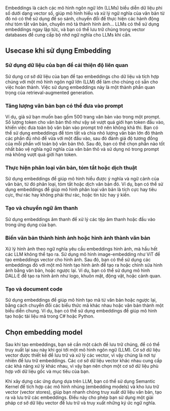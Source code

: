 Embeddings là cách các mô hình ngôn ngữ lớn (LLMs) biểu diễn dữ liệu phi số dưới dạng vector số, giúp mô hình hiểu và xử lý ngữ nghĩa của văn bản từ đó nó có thể sử dụng để so sánh, chuyển đổi để thực hiện các hành động như tóm tắt văn bản, chuyển mô tả thành hình ảnh... LLMs có thể sử dụng embeddings ngay lập tức, và bạn có thể lưu trữ chúng trong vector databases để cung cấp bộ nhớ ngữ nghĩa cho LLMs khi cần.

## Usecase khi sử dụng Embedding

### Sử dụng dữ liệu của bạn để cải thiện độ liên quan

Sử dụng cơ sở dữ liệu của bạn để tạo embeddings cho dữ liệu và tích hợp chúng với một mô hình ngôn ngữ lớn (LLM) để làm cho chúng có sẵn cho việc hoàn thành. Việc sử dụng embeddings này là một thành phần quan trọng của retrieval-augmented generation.

### Tăng lượng văn bản bạn có thể đưa vào prompt

Ví dụ, giả sử bạn muốn bao gồm 500 trang văn bản vào trong một prompt. Số lượng token cho văn bản thô như vậy sẽ vượt quá giới hạn token đầu vào, khiến việc đưa toàn bộ văn bản vào prompt trở nên không khả thi. Bạn có thể sử dụng embeddings để tóm tắt và chia nhỏ lượng văn bản lớn đó thành các phần đủ nhỏ để vừa với một đầu vào, sau đó đánh giá độ tương đồng của mỗi phần với toàn bộ văn bản thô. Sau đó, bạn có thể chọn phần nào tốt nhất bảo vệ nghĩa ngữ nghĩa của văn bản thô và sử dụng nó trong prompt mà không vượt quá giới hạn token.

### Thực hiện phân loại văn bản, tóm tắt hoặc dịch thuật

Sử dụng embeddings để giúp mô hình hiểu được ý nghĩa và ngữ cảnh của văn bản, từ đó phân loại, tóm tắt hoặc dịch văn bản đó. Ví dụ, bạn có thể sử dụng embeddings để giúp mô hình phân loại văn bản là tích cực hay tiêu cực, thư rác hay không phải thư rác, hoặc tin tức hay ý kiến.

### Tạo và chuyển ngữ âm thanh

Sử dụng embeddings âm thanh để xử lý các tệp âm thanh hoặc đầu vào trong ứng dụng của bạn.

### Biến văn bản thành hình ảnh hoặc hình ảnh thành văn bản

Xử lý hình ảnh theo ngữ nghĩa yêu cầu embeddings hình ảnh, mà hầu hết các LLM không thể tạo ra. Sử dụng mô hình image-embedding như ViT để tạo embeddings vector cho hình ảnh. Sau đó, bạn có thể sử dụng các embeddings đó với một mô hình tạo hình ảnh để tạo ra hoặc chỉnh sửa hình ảnh bằng văn bản, hoặc ngược lại. Ví dụ, bạn có thể sử dụng mô hình DALL·E để tạo ra hình ảnh như logo, khuôn mặt, động vật, hoặc cảnh quan.

### Tạo và document code

Sử dụng embeddings để giúp mô hình tạo mã từ văn bản hoặc ngược lại, bằng cách chuyển đổi các biểu thức mã khác nhau hoặc văn bản thành một biểu diễn chung. Ví dụ, bạn có thể sử dụng embeddings để giúp mô hình tạo hoặc tài liệu mã trong C# hoặc Python.

## Chọn embedding model

Sau khi tạo embeddings, bạn sẽ cần một cách để lưu trữ chúng, để có thể truy xuất lại sau này khi gọi tới một mô hình ngôn ngữ (LLM). Cơ sở dữ liệu vector được thiết kế để lưu trữ và xử lý các vector, vì vậy chúng là nơi tự nhiên để lưu trữ embeddings. Các cơ sở dữ liệu vector khác nhau cung cấp các khả năng xử lý khác nhau, vì vậy bạn nên chọn một cơ sở dữ liệu phù hợp với dữ liệu gốc và mục tiêu của bạn.

Khi xây dựng các ứng dụng dựa trên LLM, bạn có thể sử dụng Semantic Kernel để tích hợp các mô hình nhúng (embedding models) và kho lưu trữ vector (vector stores), giúp bạn nhanh chóng truy xuất dữ liệu văn bản, tạo ra và lưu trữ các embeddings. Điều này cho phép bạn sử dụng một giải pháp cơ sở dữ liệu vector để lưu trữ và truy xuất những ký ức ngữ nghĩa.